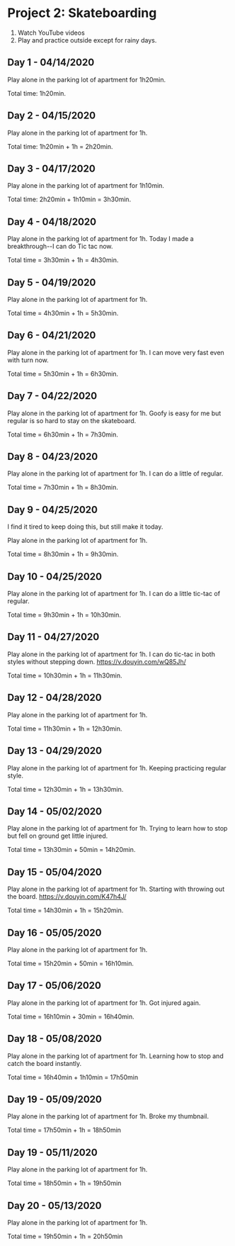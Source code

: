 # Project 2: Skateboarding

1. Watch YouTube videos
2. Play and practice outside except for rainy days.

## Day 1 - 04/14/2020

Play alone in the parking lot of apartment for 1h20min.

Total time: 1h20min.

## Day 2 - 04/15/2020

Play alone in the parking lot of apartment for 1h.

Total time: 1h20min + 1h = 2h20min.

## Day 3 - 04/17/2020

Play alone in the parking lot of apartment for 1h10min.

Total time: 2h20min + 1h10min = 3h30min.

## Day 4 - 04/18/2020

Play alone in the parking lot of apartment for 1h. Today I made a breakthrough--I can do Tic tac now.

Total time = 3h30min + 1h = 4h30min. 

## Day 5 - 04/19/2020

Play alone in the parking lot of apartment for 1h.

Total time = 4h30min + 1h = 5h30min. 

## Day 6 - 04/21/2020

Play alone in the parking lot of apartment for 1h. I can move very fast even with turn now.

Total time = 5h30min + 1h = 6h30min. 

## Day 7 - 04/22/2020

Play alone in the parking lot of apartment for 1h. Goofy is easy for me but regular is so hard to stay on the skateboard.

Total time = 6h30min + 1h = 7h30min. 

## Day 8 - 04/23/2020

Play alone in the parking lot of apartment for 1h. I can do a little of regular.

Total time = 7h30min + 1h = 8h30min. 

## Day 9 - 04/25/2020

I find it tired to keep doing this, but still make it today.

Play alone in the parking lot of apartment for 1h. 

Total time = 8h30min + 1h = 9h30min. 

## Day 10 - 04/25/2020

Play alone in the parking lot of apartment for 1h. I can do a little tic-tac of regular.

Total time = 9h30min + 1h = 10h30min. 

## Day 11 - 04/27/2020

Play alone in the parking lot of apartment for 1h. I can do tic-tac in both styles without stepping down. https://v.douyin.com/wQ85Jh/

Total time = 10h30min + 1h = 11h30min. 

## Day 12 - 04/28/2020

Play alone in the parking lot of apartment for 1h.

Total time = 11h30min + 1h = 12h30min. 

## Day 13 - 04/29/2020

Play alone in the parking lot of apartment for 1h. Keeping practicing regular style.

Total time = 12h30min + 1h = 13h30min. 

## Day 14 - 05/02/2020

Play alone in the parking lot of apartment for 1h. Trying to learn how to stop but fell on ground get little injured. 

Total time = 13h30min + 50min = 14h20min. 

## Day 15 - 05/04/2020

Play alone in the parking lot of apartment for 1h. Starting with throwing out the board. https://v.douyin.com/K47h4J/

Total time = 14h30min + 1h = 15h20min. 

## Day 16 - 05/05/2020

Play alone in the parking lot of apartment for 1h. 

Total time = 15h20min + 50min = 16h10min. 

## Day 17 - 05/06/2020

Play alone in the parking lot of apartment for 1h. Got injured again.

Total time = 16h10min + 30min = 16h40min.

## Day 18 - 05/08/2020

Play alone in the parking lot of apartment for 1h. Learning how to stop and catch the board instantly.

Total time = 16h40min + 1h10min = 17h50min

## Day 19 - 05/09/2020

Play alone in the parking lot of apartment for 1h. Broke my thumbnail.

Total time = 17h50min + 1h = 18h50min

## Day 19 - 05/11/2020

Play alone in the parking lot of apartment for 1h. 

Total time = 18h50min + 1h = 19h50min

## Day 20 - 05/13/2020

Play alone in the parking lot of apartment for 1h. 

Total time = 19h50min + 1h = 20h50min